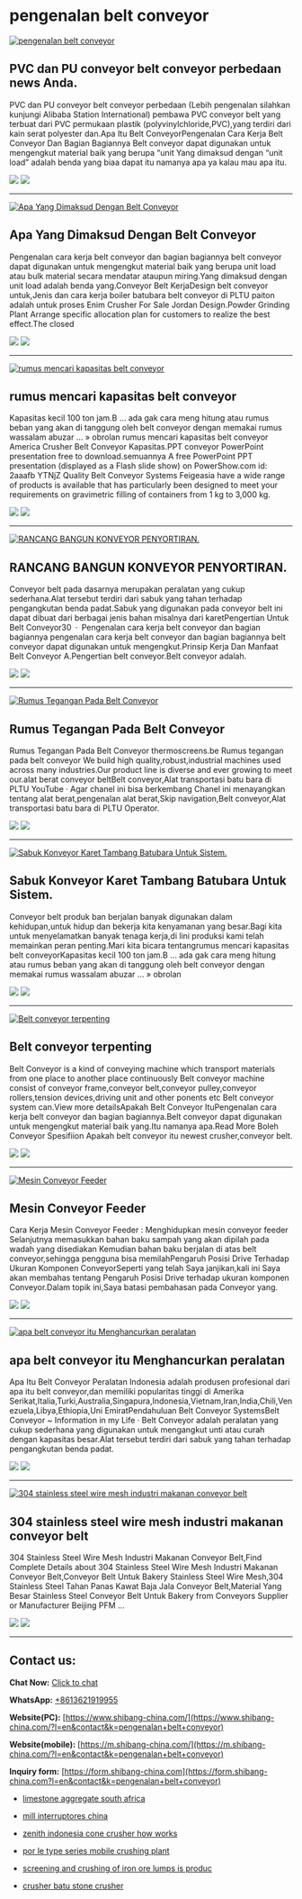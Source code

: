 # pengenalan belt conveyor

<a href="https://swt.shibang-china.com/?l=en&img&k=pengenalan+belt+conveyor" target="_blank">![pengenalan belt conveyor](http://static.shibang-china.com/all-800x300/138.jpg)</a>

## PVC dan PU conveyor belt conveyor perbedaan news Anda.
PVC dan PU conveyor belt conveyor perbedaan (Lebih pengenalan silahkan kunjungi Alibaba Station International) pembawa PVC conveyor belt yang terbuat dari PVC permukaan plastik (polyvinylchloride,PVC),yang terdiri dari kain serat polyester dan.Apa Itu Belt ConveyorPengenalan Cara Kerja Belt Conveyor Dan Bagian Bagiannya Belt conveyor dapat digunakan untuk mengengkut material baik yang berupa “unit Yang dimaksud dengan “unit load” adalah benda yang biaa dapat itu namanya apa ya kalau mau apa itu.


<a href="https://whatsapp.shibangsoft.com/WhatsApp.php" target="_blank" title="WhatsApp">![](http://static.shibang-china.com/icon/whatsapp.png)</a> <a href="https://swt.shibang-china.com/?l=en&icon&k=pengenalan+belt+conveyor" target="_blank">![](http://static.shibang-china.com/icon/chat-en.png)</a>

---

<a href="https://swt.shibang-china.com/?l=en&img&k=pengenalan+belt+conveyor" target="_blank">![Apa Yang Dimaksud Dengan Belt Conveyor](http://static.shibang-china.com/all-800x300/1081.jpg)</a>

## Apa Yang Dimaksud Dengan Belt Conveyor
Pengenalan cara kerja belt conveyor dan bagian bagiannya belt conveyor dapat digunakan untuk mengengkut material baik yang berupa unit load atau bulk material secara mendatar ataupun miring.Yang dimaksud dengan unit load adalah benda yang.Conveyor Belt KerjaDesign belt conveyor untuk,Jenis dan cara kerja boiler batubara belt conveyor di PLTU paiton adalah untuk proses Enim Crusher For Sale Jordan Design.Powder Grinding Plant Arrange specific allocation plan for customers to realize the best effect.The closed


<a href="https://whatsapp.shibangsoft.com/WhatsApp.php" target="_blank" title="WhatsApp">![](http://static.shibang-china.com/icon/whatsapp.png)</a> <a href="https://swt.shibang-china.com/?l=en&icon&k=pengenalan+belt+conveyor" target="_blank">![](http://static.shibang-china.com/icon/chat-en.png)</a>

---

<a href="https://swt.shibang-china.com/?l=en&img&k=pengenalan+belt+conveyor" target="_blank">![rumus mencari kapasitas belt conveyor](http://static.shibang-china.com/all-800x300/1400.jpg)</a>

## rumus mencari kapasitas belt conveyor
Kapasitas kecil 100 ton jam.B … ada gak cara meng hitung atau rumus beban yang akan di tanggung oleh belt conveyor dengan memakai rumus wassalam abuzar … &#187; obrolan rumus mencari kapasitas belt conveyor America Crusher Belt Conveyor Kapasitas.PPT conveyor PowerPoint presentation free to download.semuannya A free PowerPoint PPT presentation (displayed as a Flash slide show) on PowerShow.com id: 2aaafb YTNjZ Quality Belt Conveyor Systems Feigeasia have a wide range of products is available that has particularly been designed to meet your requirements on gravimetric filling of containers from 1 kg to 3,000 kg.


<a href="https://whatsapp.shibangsoft.com/WhatsApp.php" target="_blank" title="WhatsApp">![](http://static.shibang-china.com/icon/whatsapp.png)</a> <a href="https://swt.shibang-china.com/?l=en&icon&k=pengenalan+belt+conveyor" target="_blank">![](http://static.shibang-china.com/icon/chat-en.png)</a>

---

<a href="https://swt.shibang-china.com/?l=en&img&k=pengenalan+belt+conveyor" target="_blank">![RANCANG BANGUN KONVEYOR PENYORTIRAN.](http://static.shibang-china.com/all-800x300/1237.jpg)</a>

## RANCANG BANGUN KONVEYOR PENYORTIRAN.
Conveyor belt pada dasarnya merupakan peralatan yang cukup sederhana.Alat tersebut terdiri dari sabuk yang tahan terhadap pengangkutan benda padat.Sabuk yang digunakan pada conveyor belt ini dapat dibuat dari berbagai jenis bahan misalnya dari karetPengertian Untuk Belt Conveyor30&ensp;&#0183;&ensp;Pengenalan cara kerja belt conveyor dan bagian bagiannya pengenalan cara kerja belt conveyor dan bagian bagiannya belt conveyor dapat digunakan untuk mengengkut.Prinsip Kerja Dan Manfaat Belt Conveyor A.Pengertian belt conveyor.Belt conveyor adalah.


<a href="https://whatsapp.shibangsoft.com/WhatsApp.php" target="_blank" title="WhatsApp">![](http://static.shibang-china.com/icon/whatsapp.png)</a> <a href="https://swt.shibang-china.com/?l=en&icon&k=pengenalan+belt+conveyor" target="_blank">![](http://static.shibang-china.com/icon/chat-en.png)</a>

---

<a href="https://swt.shibang-china.com/?l=en&img&k=pengenalan+belt+conveyor" target="_blank">![Rumus Tegangan Pada Belt Conveyor](http://static.shibang-china.com/all-800x300/1474.jpg)</a>

## Rumus Tegangan Pada Belt Conveyor
Rumus Tegangan Pada Belt Conveyor thermoscreens.be Rumus tegangan pada belt conveyor We build high quality,robust,industrial machines used across many industries.Our product line is diverse and ever growing to meet our.alat berat conveyor beltBelt conveyor,Alat transportasi batu bara di PLTU YouTube &#183; Agar chanel ini bisa berkembang Chanel ini menayangkan tentang alat berat,pengenalan alat berat,Skip navigation,Belt conveyor,Alat transportasi batu bara di PLTU Operator.


<a href="https://whatsapp.shibangsoft.com/WhatsApp.php" target="_blank" title="WhatsApp">![](http://static.shibang-china.com/icon/whatsapp.png)</a> <a href="https://swt.shibang-china.com/?l=en&icon&k=pengenalan+belt+conveyor" target="_blank">![](http://static.shibang-china.com/icon/chat-en.png)</a>

---

<a href="https://swt.shibang-china.com/?l=en&img&k=pengenalan+belt+conveyor" target="_blank">![Sabuk Konveyor Karet Tambang Batubara Untuk Sistem.](http://static.shibang-china.com/all-800x300/799.jpg)</a>

## Sabuk Konveyor Karet Tambang Batubara Untuk Sistem.
Conveyor belt produk ban berjalan banyak digunakan dalam kehidupan,untuk hidup dan bekerja kita kenyamanan yang besar.Bagi kita untuk menyelamatkan banyak tenaga kerja,di lini produksi kami telah memainkan peran penting.Mari kita bicara tentangrumus mencari kapasitas belt conveyorKapasitas kecil 100 ton jam.B … ada gak cara meng hitung atau rumus beban yang akan di tanggung oleh belt conveyor dengan memakai rumus wassalam abuzar … &#187; obrolan


<a href="https://whatsapp.shibangsoft.com/WhatsApp.php" target="_blank" title="WhatsApp">![](http://static.shibang-china.com/icon/whatsapp.png)</a> <a href="https://swt.shibang-china.com/?l=en&icon&k=pengenalan+belt+conveyor" target="_blank">![](http://static.shibang-china.com/icon/chat-en.png)</a>

---

<a href="https://swt.shibang-china.com/?l=en&img&k=pengenalan+belt+conveyor" target="_blank">![Belt conveyor terpenting](http://static.shibang-china.com/all-800x300/1158.jpg)</a>

## Belt conveyor terpenting
Belt Conveyor is a kind of conveying machine which transport materials from one place to another place continuously Belt conveyor machine consist of conveyor frame,conveyor belt,conveyor pulley,conveyor rollers,tension devices,driving unit and other ponents etc Belt conveyor system can.View more detailsApakah Belt Conveyor ItuPengenalan cara kerja belt conveyor dan bagian bagiannya.Belt conveyor dapat digunakan untuk mengengkut material baik yang.Itu namanya apa.Read More Boleh Conveyor Spesifiion Apakah belt conveyor itu newest crusher,conveyor belt.


<a href="https://whatsapp.shibangsoft.com/WhatsApp.php" target="_blank" title="WhatsApp">![](http://static.shibang-china.com/icon/whatsapp.png)</a> <a href="https://swt.shibang-china.com/?l=en&icon&k=pengenalan+belt+conveyor" target="_blank">![](http://static.shibang-china.com/icon/chat-en.png)</a>

---

<a href="https://swt.shibang-china.com/?l=en&img&k=pengenalan+belt+conveyor" target="_blank">![Mesin Conveyor Feeder](http://static.shibang-china.com/all-800x300/1153.jpg)</a>

## Mesin Conveyor Feeder
Cara Kerja Mesin Conveyor Feeder : Menghidupkan mesin conveyor feeder Selanjutnya memasukkan bahan baku sampah yang akan dipilah pada wadah yang disediakan Kemudian bahan baku berjalan di atas belt conveyor,sehingga pengguna bisa memilahPengaruh Posisi Drive Terhadap Ukuran Komponen ConveyorSeperti yang telah Saya janjikan,kali ini Saya akan membahas tentang Pengaruh Posisi Drive terhadap ukuran komponen Conveyor.Dalam topik ini,Saya batasi pembahasan pada Conveyor yang.


<a href="https://whatsapp.shibangsoft.com/WhatsApp.php" target="_blank" title="WhatsApp">![](http://static.shibang-china.com/icon/whatsapp.png)</a> <a href="https://swt.shibang-china.com/?l=en&icon&k=pengenalan+belt+conveyor" target="_blank">![](http://static.shibang-china.com/icon/chat-en.png)</a>

---

<a href="https://swt.shibang-china.com/?l=en&img&k=pengenalan+belt+conveyor" target="_blank">![apa belt conveyor itu Menghancurkan peralatan](http://static.shibang-china.com/all-800x300/55.jpg)</a>

## apa belt conveyor itu Menghancurkan peralatan
Apa Itu Belt Conveyor Peralatan Indonesia adalah produsen profesional dari apa itu belt conveyor,dan memiliki popularitas tinggi di Amerika Serikat,Italia,Turki,Australia,Singapura,Indonesia,Vietnam,Iran,India,Chili,Venezuela,Libya,Ethiopia,Uni EmiratPendahuluan Belt Conveyor SystemsBelt Conveyor ~ Information in my Life &#183; Belt Conveyor adalah peralatan yang cukup sederhana yang digunakan untuk mengangkut unti atau curah dengan kapasitas besar.Alat tersebut terdiri dari sabuk yang tahan terhadap pengangkutan benda padat.


<a href="https://whatsapp.shibangsoft.com/WhatsApp.php" target="_blank" title="WhatsApp">![](http://static.shibang-china.com/icon/whatsapp.png)</a> <a href="https://swt.shibang-china.com/?l=en&icon&k=pengenalan+belt+conveyor" target="_blank">![](http://static.shibang-china.com/icon/chat-en.png)</a>

---

<a href="https://swt.shibang-china.com/?l=en&img&k=pengenalan+belt+conveyor" target="_blank">![304 stainless steel wire mesh industri makanan conveyor belt](http://static.shibang-china.com/all-800x300/651.jpg)</a>

## 304 stainless steel wire mesh industri makanan conveyor belt
304 Stainless Steel Wire Mesh Industri Makanan Conveyor Belt,Find Complete Details about 304 Stainless Steel Wire Mesh Industri Makanan Conveyor Belt,Conveyor Belt Untuk Bakery Stainless Steel Wire Mesh,304 Stainless Steel Tahan Panas Kawat Baja Jala Conveyor Belt,Material Yang Besar Stainless Steel Conveyor Belt Untuk Bakery from Conveyors Supplier or Manufacturer Beijing PFM …

<a href="https://whatsapp.shibangsoft.com/WhatsApp.php" target="_blank" title="WhatsApp">![](http://static.shibang-china.com/icon/whatsapp.png)</a> <a href="https://swt.shibang-china.com/?l=en&icon&k=pengenalan+belt+conveyor" target="_blank">![](http://static.shibang-china.com/icon/chat-en.png)</a>

---
## Contact us:

**Chat Now:** [Click to chat](https://swt.shibang-china.com?l=en&contact&k=pengenalan+belt+conveyor)

**WhatsApp:**  [+8613621919955](https://whatsapp.shibangsoft.com/WhatsApp.php)

**Website(PC):** [https://www.shibang-china.com/](https://www.shibang-china.com/?l=en&contact&k=pengenalan+belt+conveyor)

**Website(mobile):** [https://m.shibang-china.com/](https://m.shibang-china.com/?l=en&contact&k=pengenalan+belt+conveyor)

**Inquiry form:** [https://form.shibang-china.com](https://form.shibang-china.com?l=en&contact&k=pengenalan+belt+conveyor)

* [limestone aggregate south africa](../150/limestone%20aggregate%20south%20africa.md)

* [mill interruptores china](../148/mill%20interruptores%20china.md)

* [zenith indonesia cone crusher how works](../146/zenith%20indonesia%20cone%20crusher%20how%20works.md)

* [por le type series mobile crushing plant](../146/por%20le%20type%20series%20mobile%20crushing%20plant.md)

* [screening and crushing of iron ore lumps is produc](../146/screening%20and%20crushing%20of%20iron%20ore%20lumps%20is%20produc.md)

* [crusher batu stone crusher](../141/crusher%20batu%20stone%20crusher.md)